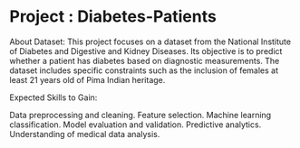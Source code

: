 # Project : Diabetes-Patients

About Dataset: This project focuses on a dataset from the National Institute of Diabetes and Digestive and Kidney Diseases. Its objective is to predict whether a patient has diabetes based on diagnostic measurements. The dataset includes specific constraints such as the inclusion of females at least 21 years old of Pima Indian heritage.

Expected Skills to Gain:

Data preprocessing and cleaning.
Feature selection.
Machine learning classification.
Model evaluation and validation.
Predictive analytics.
Understanding of medical data analysis.
